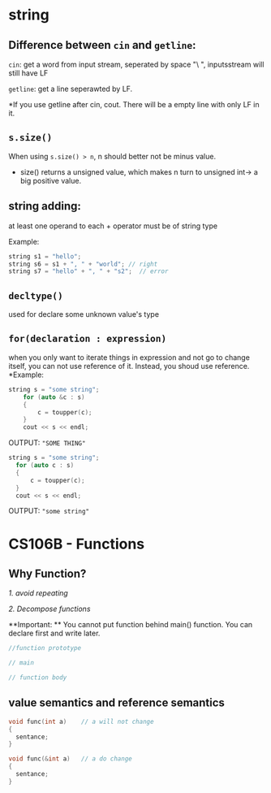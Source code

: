 # string
## Difference between `cin` and `getline`:

  `cin`: get a word from input stream, seperated by space "\ ", inputsstream will still have LF
  
  `getline`: get a line seperawted by LF.

*If you use getline after cin, cout. There will be a empty line with only LF in it.

## `s.size()`

When using `s.size() > n`, n should better not be minus value.
* size() returns a unsigned value, which makes n turn to unsigned int-> a big positive value.

## string adding:
at least one operand to each + operator must be of string type

Example: 
```cpp 
string s1 = "hello";  
string s6 = s1 + ", " + "world"; // right
string s7 = "hello" + ", " + "s2";  // error
```

## `decltype()`
used for declare some unknown value's type

## `for(declaration : expression)`
when you only want to iterate things in expression and not go to change itself, you can not use reference of it. Instead, you shoud use reference.
*Example:

``` cpp
string s = "some string";
    for (auto &c : s)
    {
        c = toupper(c);
    }
    cout << s << endl;
```
OUTPUT:
`"SOME THING"`
  ```cpp
string s = "some string";
    for (auto c : s)
    {
        c = toupper(c);
    }
    cout << s << endl;
 ```
OUTPUT:
`"some string"`


# CS106B - Functions
## Why Function?
*1. avoid repeating*

*2. Decompose functions*

**Important: ** You cannot put function behind main() function. You can declare first and write later.

```cpp
//function prototype

// main

// function body
```

## value semantics and reference semantics
```cpp
void func(int a)    // a will not change
{
  sentance;
}

void func(&int a)   // a do change
{
  sentance; 
}
```
